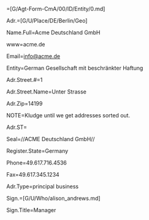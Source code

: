 =[G/Agt-Form-CmA/00/ID/Entity/0.md]

Adr.=[G/U/Place/DE/Berlin/Geo]

Name.Full=Acme Deutschland GmbH

www=acme.de

Email=info@acme.de

Entity=German Gesellschaft mit beschränkter Haftung

Adr.Street.#=1

Adr.Street.Name=Unter Strasse

Adr.Zip=14199

NOTE=Kludge until we get addresses sorted out.

Adr.ST=</i>

Seal=//ACME Deutschland GmbH//

Register.State=Germany

Phone=49.617.716.4536

Fax=49.617.345.1234

Adr.Type=principal business

Sign.=[G/U/Who/alison_andrews.md]

Sign.Title=Manager
